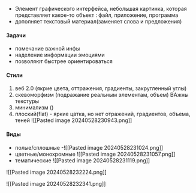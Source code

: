 - Элемент графического интерфейса, небольшая картинка, которая представляет какое-то объект : файл, приложение, программа
- дополняет текстовый материал(заменяет слова и предложения)



#### Задачи
- помечание важной инфы
- наделение информации эмоциями
- позволяют быстрее ориентироваться

#### Стили
1) веб 2.0 (якрие цвета, оттражения, градиенты, закругленный углы)
2) скевоморфизм (подражание реальным элементам, объем) ВАжны текстуры
3) минимализм ()
4) плоский(flat) - яркие цвтка, но нет отражений, градиентов, объема, теней
![[Pasted image 20240528230943.png]]

#### Виды
- полые/сплошные 
-![[Pasted image 20240528231024.png]]
- цветные/монохромные
![[Pasted image 20240528231057.png]]
- тематические
![[Pasted image 20240528231119.png]]


![[Pasted image 20240528232224.png]]

![[Pasted image 20240528232341.png]]


